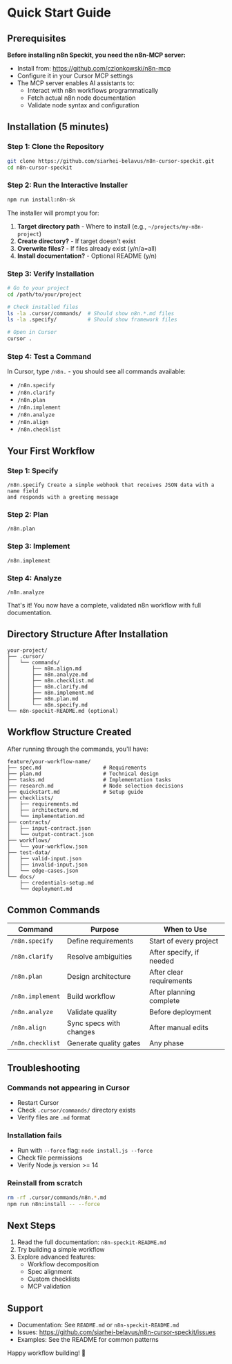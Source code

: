 # Quick Start Guide

## Prerequisites

**Before installing n8n Speckit, you need the n8n-MCP server:**

- Install from: https://github.com/czlonkowski/n8n-mcp
- Configure it in your Cursor MCP settings
- The MCP server enables AI assistants to:
  - Interact with n8n workflows programmatically
  - Fetch actual n8n node documentation
  - Validate node syntax and configuration

## Installation (5 minutes)

### Step 1: Clone the Repository

```bash
git clone https://github.com/siarhei-belavus/n8n-cursor-speckit.git
cd n8n-cursor-speckit
```

### Step 2: Run the Interactive Installer

```bash
npm run install:n8n-sk
```

The installer will prompt you for:
1. **Target directory path** - Where to install (e.g., `~/projects/my-n8n-project`)
2. **Create directory?** - If target doesn't exist
3. **Overwrite files?** - If files already exist (y/n/a=all)
4. **Install documentation?** - Optional README (y/n)

### Step 3: Verify Installation

```bash
# Go to your project
cd /path/to/your/project

# Check installed files
ls -la .cursor/commands/  # Should show n8n.*.md files
ls -la .specify/          # Should show framework files

# Open in Cursor
cursor .
```

### Step 4: Test a Command

In Cursor, type `/n8n.` - you should see all commands available:
- `/n8n.specify`
- `/n8n.clarify`
- `/n8n.plan`
- `/n8n.implement`
- `/n8n.analyze`
- `/n8n.align`
- `/n8n.checklist`

## Your First Workflow

### Step 1: Specify
```
/n8n.specify Create a simple webhook that receives JSON data with a name field 
and responds with a greeting message
```

### Step 2: Plan
```
/n8n.plan
```

### Step 3: Implement
```
/n8n.implement
```

### Step 4: Analyze
```
/n8n.analyze
```

That's it! You now have a complete, validated n8n workflow with full documentation.

## Directory Structure After Installation

```
your-project/
├── .cursor/
│   └── commands/
│       ├── n8n.align.md
│       ├── n8n.analyze.md
│       ├── n8n.checklist.md
│       ├── n8n.clarify.md
│       ├── n8n.implement.md
│       ├── n8n.plan.md
│       └── n8n.specify.md
└── n8n-speckit-README.md (optional)
```

## Workflow Structure Created

After running through the commands, you'll have:

```
feature/your-workflow-name/
├── spec.md                    # Requirements
├── plan.md                    # Technical design
├── tasks.md                   # Implementation tasks
├── research.md                # Node selection decisions
├── quickstart.md              # Setup guide
├── checklists/
│   ├── requirements.md
│   ├── architecture.md
│   └── implementation.md
├── contracts/
│   ├── input-contract.json
│   └── output-contract.json
├── workflows/
│   └── your-workflow.json
├── test-data/
│   ├── valid-input.json
│   ├── invalid-input.json
│   └── edge-cases.json
└── docs/
    ├── credentials-setup.md
    └── deployment.md
```

## Common Commands

| Command | Purpose | When to Use |
|---------|---------|-------------|
| `/n8n.specify` | Define requirements | Start of every project |
| `/n8n.clarify` | Resolve ambiguities | After specify, if needed |
| `/n8n.plan` | Design architecture | After clear requirements |
| `/n8n.implement` | Build workflow | After planning complete |
| `/n8n.analyze` | Validate quality | Before deployment |
| `/n8n.align` | Sync specs with changes | After manual edits |
| `/n8n.checklist` | Generate quality gates | Any phase |

## Troubleshooting

### Commands not appearing in Cursor
- Restart Cursor
- Check `.cursor/commands/` directory exists
- Verify files are `.md` format

### Installation fails
- Run with `--force` flag: `node install.js --force`
- Check file permissions
- Verify Node.js version >= 14

### Reinstall from scratch
```bash
rm -rf .cursor/commands/n8n.*.md
npm run n8n:install -- --force
```

## Next Steps

1. Read the full documentation: `n8n-speckit-README.md`
2. Try building a simple workflow
3. Explore advanced features:
   - Workflow decomposition
   - Spec alignment
   - Custom checklists
   - MCP validation

## Support

- Documentation: See `README.md` or `n8n-speckit-README.md`
- Issues: https://github.com/siarhei-belavus/n8n-cursor-speckit/issues
- Examples: See the README for common patterns

Happy workflow building! 🚀

